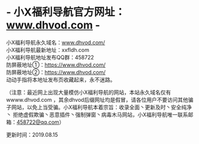 # - 小X福利导航官方网址：www.dhvod.com -

小X福利导航永久域名：www.dhvod.com/<br />
小X福利导航最新地址：xxfldh.com<br />
小X福利导航地址发布QQ群：458722<br />
防屏蔽地址①：https://www.dhvod.com/<br />
防屏蔽地址②：https://www.dhvod.com/<br />
动动手指将本地址发布页收藏起来，永不迷路。<br />  

（注意：最近网上出现大量模仿小X福利导航的网站，本站永久域名仅有wwww.dhvod.com ，其余dhvod后缀网址均是假冒，请各位用户不要访问其他骗子网站，以免上当受骗。小X福利导航本着宗旨：收录全面丶更新及时丶安全纯净丶 拒绝虚假欺骗丶恶意插件丶强制弹窗丶病毒木马网站，小X福利导航唯一联系邮箱：458722@qq.com）  

更新时间：2019.08.15
